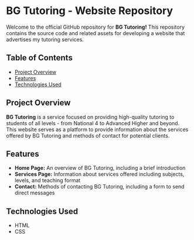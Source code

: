 # BG Tutoring - Website Repository

Welcome to the official GitHub repository for **BG Tutoring!** This repository contains the source code and related assets for developing a website that advertises my tutoring services.

## Table of Contents

- [Project Overview](#project-overview)
- [Features](#features)
- [Technologies Used](#technologies-used)

## Project Overview

**BG Tutoring** is a service focused on providing high-quality tutoring to students of all levels - from National 4 to Advanced Higher and beyond. This website serves as a platform to provide information about the services offered by BG Tutoring and methods of contact for potential clients.

## Features

- **Home Page:** An overview of BG Tutoring, including a brief introduction
- **Services Page:** Information about services offered including subjects, levels, and teaching format
- **Contact:** Methods of contacting BG Tutoring, including a form to send direct messages

## Technologies Used

- HTML
- CSS
